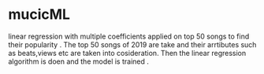 # mucicML
linear regression with multiple coefficients applied on top 50 songs to find their popularity .
The top 50 songs of 2019 are take and their arrtibutes such as beats,views etc are taken into cosideration.
Then the linear regression algorithm is doen and the model is trained .
